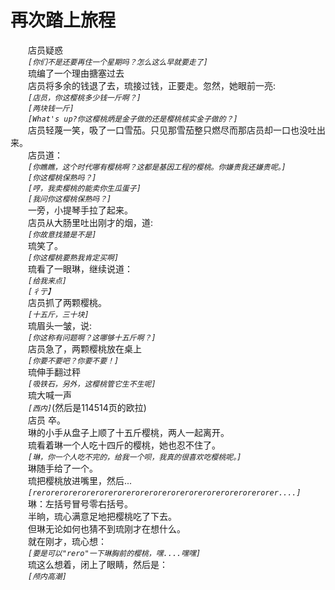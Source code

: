 # 再次踏上旅程
&emsp;&emsp;店员疑惑  
&emsp;&emsp;*```[你们不是还要再住一个星期吗？怎么这么早就要走了]```*  
&emsp;&emsp;琉编了一个理由搪塞过去  
&emsp;&emsp;店员将多余的钱退了去，琉接过钱，正要走。忽然，她眼前一亮:  
&emsp;&emsp;*```[店员，你这樱桃多少钱一斤啊？]```*  
&emsp;&emsp;*```[两块钱一斤]```*  
&emsp;&emsp;*```[What's up?你这樱桃炳是金子做的还是樱桃核实金子做的？]```*  
&emsp;&emsp;店员轻蔑一笑，吸了一口雪茄。只见那雪茄整只燃尽而那店员却一口也没吐出来。  
&emsp;&emsp;店员道：  
&emsp;&emsp;*```[你瞧瞧，这个时代哪有樱桃啊？这都是基因工程的樱桃。你嫌贵我还嫌贵呢。]```*  
&emsp;&emsp;*```[你这樱桃保熟吗？]```*  
&emsp;&emsp;*```[哼，我卖樱桃的能卖你生瓜蛋子]```*  
&emsp;&emsp;*```[我问你这樱桃保熟吗？]```*  
&emsp;&emsp;一旁，小提琴手拉了起来。  
&emsp;&emsp;店员从大肠里吐出刚才的烟，道:  
&emsp;&emsp;*```[你故意找猹是不是]```*  
&emsp;&emsp;琉笑了。  
&emsp;&emsp;*```[你这樱桃要熟我肯定买啊]```*  
&emsp;&emsp;琉看了一眼琳，继续说道：  
&emsp;&emsp;*```[给我来点]```*  
&emsp;&emsp;*```[彳亍】```*  
&emsp;&emsp;店员抓了两颗樱桃。  
&emsp;&emsp;*```[十五斤，三十块]```*  
&emsp;&emsp;琉眉头一皱，说:  
&emsp;&emsp;*```[你这称有问题啊？这哪够十五斤啊？]```*  
&emsp;&emsp;店员急了，两颗樱桃放在桌上  
&emsp;&emsp;*```[你要不要吧？你要不要！]```*  
&emsp;&emsp;琉伸手翻过秤  
&emsp;&emsp;*```[吸铁石，另外，这樱桃管它生不生呢]```*  
&emsp;&emsp;琉大喊一声  
&emsp;&emsp;*```[西内]```*(然后是114514页的欧拉)  
&emsp;&emsp;店员 卒。  
&emsp;&emsp;琳的小手从盘子上顺了十五斤樱桃，两人一起离开。  
&emsp;&emsp;琉看着琳一个人吃十四斤的樱桃，她也忍不住了。  
&emsp;&emsp;*```[琳，你一个人吃不完的，给我一个呗，我真的很喜欢吃樱桃呢。]```*  
&emsp;&emsp;琳随手给了一个。  
&emsp;&emsp;琉把樱桃放进嘴里，然后...  
&emsp;&emsp;*```[rerorerorerorerorerorerorerorerorerorerorerorerorerorer....]```*    
&emsp;&emsp;琳：左括号冒号零右括号。  
&emsp;&emsp;半晌，琉心满意足地把樱桃吃了下去。  
&emsp;&emsp;但琳无论如何也猜不到琉刚才在想什么。  
&emsp;&emsp;就在刚才，琉心想：  
&emsp;&emsp;*```[要是可以"rero"一下琳胸前的樱桃，嘿....嘿嘿]```*  
&emsp;&emsp;琉这么想着，闭上了眼睛，然后是：  
&emsp;&emsp;*```[颅内高潮]```*  
